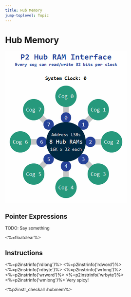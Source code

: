 ```yaml
---
title: Hub Memory
jump-toplevel: Topic
---
```


# Hub Memory
<img class="float-right" src="p2-hub-ram-interface.gif">

## Pointer Expressions

TODO: Say something

<%=floatclear%>

## Instructions

<%=p2instrinfo('rdlong')%>
<%=p2instrinfo('rdword')%>
<%=p2instrinfo('rdbyte')%>
<%=p2instrinfo('wrlong')%>
<%=p2instrinfo('wrword')%>
<%=p2instrinfo('wrbyte')%>
<%=p2instrinfo('wmlong')%>
Very spicy!


<%p2instr_checkall :hubmem%>